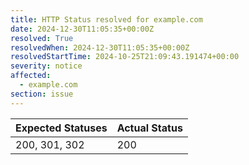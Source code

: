 ```yaml
---
title: HTTP Status resolved for example.com
date: 2024-12-30T11:05:35+00:00Z
resolved: True
resolvedWhen: 2024-12-30T11:05:35+00:00Z
resolvedStartTime: 2024-10-25T21:09:43.191474+00:00
severity: notice
affected:
  - example.com
section: issue
---
```


| Expected Statuses | Actual Status  |
|-------------------|----------------|
| 200, 301, 302 | 200 |

